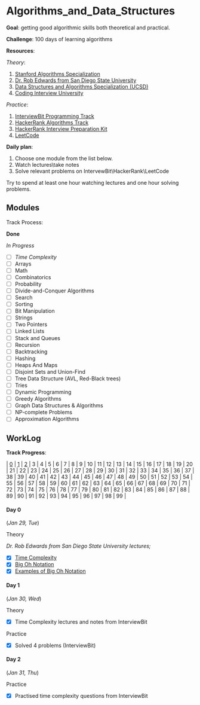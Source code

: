 # Algorithms_and_Data_Structures
**Goal**: getting good algorithmic skills both theoretical and practical.

**Challenge**: 100 days of learning algorithms

**Resources**:

*Theory*:
1. [Stanford Algorithms Specialization](https://www.coursera.org/specializations/algorithms)
2. [Dr. Rob Edwards from San Diego State University](https://www.youtube.com/watch?v=zgCnMvvw6Oo&list=PLpPXw4zFa0uKKhaSz87IowJnOTzh9tiBk)
3. [Data Structures and Algorithms Specialization (UCSD)](https://www.coursera.org/specializations/data-structures-algorithms?)
4. [Coding Interview University](https://github.com/jrenjenka/coding-interview-university)

*Practice*:
1. [InterviewBit Programming Track](https://www.interviewbit.com/courses/programming/)
2. [HackerRank Algorithms Track](https://www.hackerrank.com/domains/algorithms)
3. [HackerRank Interview Preparation Kit](https://www.hackerrank.com/interview/interview-preparation-kit)
4. [LeetCode](https://leetcode.com/problemset/algorithms/)

**Daily plan**:
1. Choose one module from the list below.
2. Watch lectures\take notes
3. Solve relevant problems on IntervewBit\HackerRank\LeetCode

Try to spend at least one hour watching lectures and one hour solving problems.

## Modules
Track Process:

**Done**

*In Progress*

- [ ] *Time Complexity*
- [ ] Arrays
- [ ] Math
- [ ] Combinatorics
- [ ] Probability
- [ ] Divide-and-Conquer Algorithms
- [ ] Search
- [ ] Sorting
- [ ] Bit Manipulation
- [ ] Strings
- [ ] Two Pointers
- [ ] Linked Lists
- [ ] Stack and Queues
- [ ] Recursion
- [ ] Backtracking
- [ ] Hashing
- [ ] Heaps And Maps
- [ ] Disjoint Sets and Union-Find
- [ ] Tree Data Structure (AVL, Red-Black trees)
- [ ] Tries
- [ ] Dynamic Programming
- [ ] Greedy Algorithms
- [ ] Graph Data Structures & Algorithms
- [ ] NP-complete Problems
- [ ] Approximation Algorithms

## WorkLog
**Track Progress**:

| [0](#day-0) | [1](#day-1) | [2](#day-2) | 3 | 4 | 5 | 6 | 7 | 8 | 9 | 10 | 11 | 12 | 13 | 14 | 15 | 16 | 17 | 18 | 19 | 20 | 21 | 22 | 23 | 24 | 25 | 26 | 27 | 28 | 29 | 30 | 31 | 32 | 33 | 34 | 35 | 36 | 37 | 38 | 39 | 40 | 41 | 42 | 43 | 44 | 45 | 46 | 47 | 48 | 49 | 50 | 51 | 52 | 53 | 54 | 55 | 56 | 57 | 58 | 59 | 60 | 61 | 62 | 63 | 64 | 65 | 66 | 67 | 68 | 69 | 70 | 71 | 72 | 73 | 74 | 75 | 76 | 78 | 77 | 79 | 80 | 81 | 82 | 83 | 84 | 85 | 86 | 87 | 88 | 89 | 90 | 91 | 92 | 93 | 94 | 95 | 96 | 97 | 98 | 99 |

#### Day 0
(*Jan 29, Tue*)

Theory

*Dr. Rob Edwards from San Diego State University lectures;*
- [x] [Time Complexity](https://youtu.be/IgeJmTKQlKs?list=PLpPXw4zFa0uKKhaSz87IowJnOTzh9tiBk)
- [x] [Big Oh Notation](https://youtu.be/vsgrJrphEHo?list=PLpPXw4zFa0uKKhaSz87IowJnOTzh9tiBk)
- [x] [Examples of Big Oh Notation](https://youtu.be/66ovUEE0bQI?list=PLpPXw4zFa0uKKhaSz87IowJnOTzh9tiBk)

#### Day 1
(*Jan 30, Wed*)

Theory
- [x] Time Complexity lectures and notes from InterviewBit

Practice
- [x] Solved 4 problems (InterviewBit)

#### Day 2
(*Jan 31, Thu*)

Practice
- [x] Practised time complexity questions from InterviewBit
